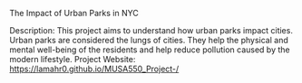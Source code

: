 The Impact of Urban Parks in NYC

Description: This project aims to understand how urban parks impact cities. Urban parks are considered the lungs of cities. They help the physical and mental well-being of the residents and help reduce pollution caused by the modern lifestyle.
Project Website: https://lamahr0.github.io/MUSA550_Project-/ 

